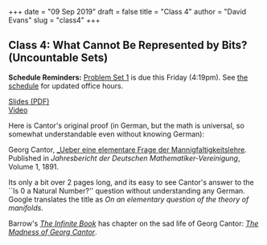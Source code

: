 +++
date = "09 Sep 2019"
draft = false
title = "Class 4"
author = "David Evans"
slug = "class4"
+++

## Class 4: What Cannot Be Represented by Bits? (Uncountable Sets)

**Schedule Reminders:** [Problem Set 1](/ps1) is due this Friday (4:19pm).  See [the schedule](/schedule) for updated office hours.

[Slides (PDF)](https://www.dropbox.com/s/w6rpp6rgwx5ycl5/class4-share.pdf?dl=0)  
[Video](https://uva.hosted.panopto.com/Panopto/Pages/Viewer.aspx?id=b644143d-a3dc-4165-a524-aac30140f096)

Here is Cantor's original proof (in German, but the math is universal, so somewhat understandable even without knowing German):

Georg Cantor, [_Ueber eine elementare Frage der Mannigfaltigkeitslehre](/docs/cantor-proof.pdf). Published in _Jahresbericht der Deutschen Mathematiker-Vereinigung_, Volume 1, 1891. 

Its only a bit over 2 pages long, and its easy to see Cantor's answer
to the ``Is 0 a Natural Number?'' question without understanding any
German.  Google translates the title as _On an elementary question of
the theory of manifolds_.

Barrow's [_The Infinite
Book_](https://www.amazon.com/Infinite-Book-Boundless-Timeless-Endless/dp/1400032245/)
has chapter on the sad life of Georg Cantor: [_The Madness of Georg
Cantor_](/docs/madness-of-cantor.pdf).
